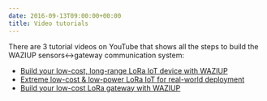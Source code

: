 ```yaml
---
date: 2016-09-13T09:00:00+00:00
title: Video tutorials
---
```


There are 3 tutorial videos on YouTube that shows all the steps to build the WAZIUP sensors<->gateway communication system:

- [Build your low-cost, long-range LoRa IoT device with WAZIUP](https://www.youtube.com/watch?v=YsKbJeeav_M)
- [Extreme low-cost & low-power LoRa IoT for real-world deployment](https://www.youtube.com/watch?v=2_VQpcCwdd8)
- [Build your low-cost LoRa gateway with WAZIUP](https://www.youtube.com/watch?v=mj8ItKA14PY)
